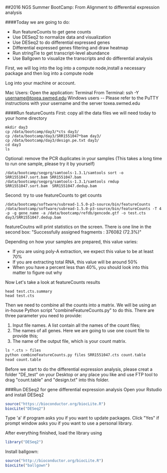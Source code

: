 ##2016 NGS Summer BootCamp: From Alignment to differential expression analysis

####Today we are going to do:
+ Run featureCounts to get gene counts
+ Use DESeq2 to normalize data and visualization
+ Use DESeq2 to do differential expressed genes
+ Differential expressed genes filtering and draw heatmap
+ Run stringTie to get transcript-level abundance
+ Use Ballgown to visualize the transcripts and do differential analysis 


First, we will log into the log into a compute node,install a necessary package and then log into a compute node

Log into your machine or account.

Mac Users: Open the application: Terminal
From Terminal: ssh -Y username@toxea.swmed.edu
Windows users -- Please refer to the PuTTY instructions with your username and the server toxea.swmed.edu


####Run featureCounts
First: copy all the data files we will need today to your home directory
```shell
mkdir day3
cp /data/bootcamp/day3/*cts day3/
cp /data/bootcamp/day3/SRR1551047*bam day3/
cp /data/bootcamp/day3/design.pe.txt day3/
cd day3
ls
```

Optional: remove the PCR duplicates in your samples (This takes a long time to run one sample, please try it by yourself)
```shell
/data/bootcamp/seqprg/samtools-1.3.1/samtools sort -o SRR1551047.sort.bam SRR1551047.bam
/data/bootcamp/seqprg/samtools-1.3.1/samtools rmdup SRR1551047.sort.bam  SRR1551047.dedup.bam
```

Second: try to use featureCounts to get counts 
```shell
/data/bootcamp/software/subread-1.5.0-p3-source/bin/featureCounts
/data/bootcamp/software/subread-1.5.0-p3-source/bin/featureCounts -T 4 -p -g gene_name -a /data/bootcamp/refdb/gencode.gtf -o test.cts day3/SRR1551047.dedup.bam
```

featureCoutns will print statistics on the screen. There is one line in the second box:
"Successfully assigned fragments : 376082 (72.3%)"

Depending on how your samples are prepared, this value varies:
+ If you are using poly-A extraction, we expect this value to be at least 70%
+ If you are extracting total RNA, this value will be around 50%
+ When you have a percent less than 40%, you should look into this matter to figure out why

Now Let's take a look at featureCounts results
```shell
head test.cts.summary
head test.cts
```

Then we need to combine all the counts into a matrix.
We will be using an in-house Python script "combineFeatureCounts.py" to do this.
There are three parameter you need to provide:
1. Input file names. A list contain all the names of the count files;
2. The names of all genes. Here we are going to use one count file to provide this;
3. The name of the output file, which is your count matrix.

```python
ls *.cts > files
python combineFeatureCounts.py files SRR1551047.cts count.table
head count.table
```

Before we start to do the differential expression analysis, please creat a folder "DE_test" on your Desktop or any place you like and use FTP tool to drag "count.table" and "design.txt" into this folder.


###Run DESeq2 for gene differential expression analysis
Open your Rstudio and install DESeq2
```R
source("https://bioconductor.org/biocLite.R")
biocLite("DESeq2")
```
Type 'a' if program asks you if you want to update packages.
Click "Yes" if prompt window asks you if you want to use a personal library.

After everything finished, load the library using
```R
library("DESeq2")
```


Install ballgown:
```R
source("http://bioconductor.org/biocLite.R")
biocLite("ballgown")
```

